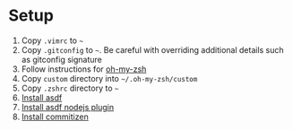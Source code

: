 # Setup
1. Copy `.vimrc` to `~`
2. Copy `.gitconfig` to `~`. Be careful with overriding additional details such as gitconfig signature
3. Follow instructions for [oh-my-zsh](https://github.com/ohmyzsh/ohmyzsh#prerequisites)
4. Copy `custom` directory into `~/.oh-my-zsh/custom`
5. Copy `.zshrc` directory to `~`
6. [Install asdf](https://asdf-vm.com/guide/getting-started.html#_2-download-asdf)
7. [Install asdf nodejs plugin](https://asdf-vm.com/guide/getting-started.html#_4-install-a-plugin)
8. [Install commitizen](https://github.com/commitizen/cz-cli#conventional-commit-messages-as-a-global-utility)